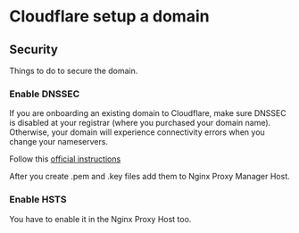 # Cloudflare setup a domain

## Security

Things to do to secure the domain.

### Enable DNSSEC

If you are onboarding an existing domain to Cloudflare, make sure DNSSEC is disabled at your registrar (where you purchased your domain name). Otherwise, your domain will experience connectivity errors when you change your nameservers.

Follow this [official instructions](https://developers.cloudflare.com/dns/dnssec/#enable-dnssec)

After you create .pem and .key files add them to Nginx Proxy Manager Host.

### Enable HSTS

You have to enable it in the Nginx Proxy Host too.
